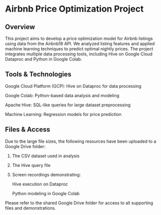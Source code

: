 # Airbnb Price Optimization Project

Overview
-
This project aims to develop a price optimization model for Airbnb listings using data from the Airbnb19 API. We analyzed listing features and applied machine learning techniques to predict optimal nightly prices. The project integrates multiple data processing tools, including Hive on Google Cloud Dataproc and Python in Google Colab.

Tools & Technologies
-
Google Cloud Platform (GCP): Hive on Dataproc for data processing

Google Colab: Python-based data analysis and modeling

Apache Hive: SQL-like queries for large dataset preprocessing

Machine Learning: Regression models for price prediction

Files & Access
-
Due to the large file sizes, the following resources have been uploaded to a Google Drive folder:

1. The CSV dataset used in analysis

2. The Hive query file

3. Screen recordings demonstrating:

    Hive execution on Dataproc

    Python modeling in Google Colab

Please refer to the shared Google Drive folder for access to all supporting files and demonstrations.
